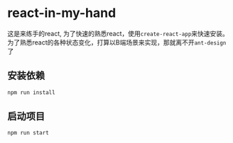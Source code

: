 # react-in-my-hand
这是来练手的react,
为了快速的熟悉react，使用`create-react-app`来快速安装。
为了熟悉react的各种状态变化，打算以B端场景来实现，那就离不开`ant-design`了

## 安装依赖
```javascript
npm run install
```

## 启动项目
```javascript
npm run start
```
